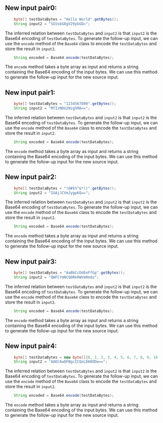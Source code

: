 ## New input pair0:
```java
    byte[] testDataBytes = "Hello World".getBytes();
    String input2 = "SGVsbG8gV29ybGQ=";
```
The inferred relation between `testDataBytes` and `input2` is that `input2` is the Base64 encoding of `testDataBytes`. To generate the follow-up input, we can use the `encode` method of the `Base64` class to encode the `testDataBytes` and store the result in `input2`.
```java
    String encoded = Base64.encode(testDataBytes);
```
The `encode` method takes a byte array as input and returns a string containing the Base64 encoding of the input bytes. We can use this method to generate the follow-up input for the new source input.

## New input pair1:
```java
    byte[] testDataBytes = "1234567890".getBytes();
    String input2 = "MTIzNDU2Nzg5MA==";
```
The inferred relation between `testDataBytes` and `input2` is that `input2` is the Base64 encoding of `testDataBytes`. To generate the follow-up input, we can use the `encode` method of the `Base64` class to encode the `testDataBytes` and store the result in `input2`.
```java
    String encoded = Base64.encode(testDataBytes);
```
The `encode` method takes a byte array as input and returns a string containing the Base64 encoding of the input bytes. We can use this method to generate the follow-up input for the new source input.

## New input pair2:
```java
    byte[] testDataBytes = "!@#$%^&*()".getBytes();
    String input2 = "IUAjJCVmJygpKQ==";
```
The inferred relation between `testDataBytes` and `input2` is that `input2` is the Base64 encoding of `testDataBytes`. To generate the follow-up input, we can use the `encode` method of the `Base64` class to encode the `testDataBytes` and store the result in `input2`.
```java
    String encoded = Base64.encode(testDataBytes);
```
The `encode` method takes a byte array as input and returns a string containing the Base64 encoding of the input bytes. We can use this method to generate the follow-up input for the new source input.

## New input pair3:
```java
    byte[] testDataBytes = "AaBbCcDdEeFfGg".getBytes();
    String input2 = "QWFCYmNCQ0RkRWVmRmdo";
```
The inferred relation between `testDataBytes` and `input2` is that `input2` is the Base64 encoding of `testDataBytes`. To generate the follow-up input, we can use the `encode` method of the `Base64` class to encode the `testDataBytes` and store the result in `input2`.
```java
    String encoded = Base64.encode(testDataBytes);
```
The `encode` method takes a byte array as input and returns a string containing the Base64 encoding of the input bytes. We can use this method to generate the follow-up input for the new source input.

## New input pair4:
```java
    byte[] testDataBytes = new byte[]{0, 1, 2, 3, 4, 5, 6, 7, 8, 9, 10, 11, 12, 13, 14, 15};
    String input2 = "AAECAwQFBgcICQoLDA0ODw==";
```
The inferred relation between `testDataBytes` and `input2` is that `input2` is the Base64 encoding of `testDataBytes`. To generate the follow-up input, we can use the `encode` method of the `Base64` class to encode the `testDataBytes` and store the result in `input2`.
```java
    String encoded = Base64.encode(testDataBytes);
```
The `encode` method takes a byte array as input and returns a string containing the Base64 encoding of the input bytes. We can use this method to generate the follow-up input for the new source input.

